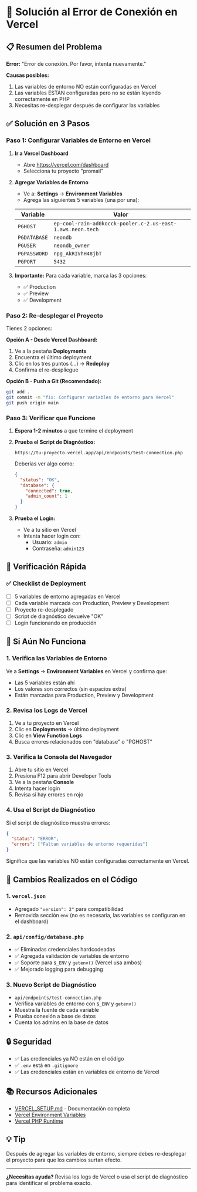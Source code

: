 # 🔧 Solución al Error de Conexión en Vercel

## 📋 Resumen del Problema

**Error:** "Error de conexión. Por favor, intenta nuevamente."  

**Causas posibles:**
1. Las variables de entorno NO están configuradas en Vercel
2. Las variables ESTÁN configuradas pero no se están leyendo correctamente en PHP
3. Necesitas re-desplegar después de configurar las variables

## ✅ Solución en 3 Pasos

### Paso 1: Configurar Variables de Entorno en Vercel

1. **Ir a Vercel Dashboard**
   - Abre https://vercel.com/dashboard
   - Selecciona tu proyecto "promail"

2. **Agregar Variables de Entorno**
   - Ve a: **Settings** → **Environment Variables**
   - Agrega las siguientes 5 variables (una por una):

   | Variable | Valor |
   |----------|-------|
   | `PGHOST` | `ep-cool-rain-ad0kocck-pooler.c-2.us-east-1.aws.neon.tech` |
   | `PGDATABASE` | `neondb` |
   | `PGUSER` | `neondb_owner` |
   | `PGPASSWORD` | `npg_AkRIVhH48jbT` |
   | `PGPORT` | `5432` |

3. **Importante:** Para cada variable, marca las 3 opciones:
   - ✅ Production
   - ✅ Preview
   - ✅ Development

### Paso 2: Re-desplegar el Proyecto

Tienes 2 opciones:

**Opción A - Desde Vercel Dashboard:**
1. Ve a la pestaña **Deployments**
2. Encuentra el último deployment
3. Clic en los tres puntos (...) → **Redeploy**
4. Confirma el re-despliegue

**Opción B - Push a Git (Recomendado):**
```bash
git add .
git commit -m "fix: Configurar variables de entorno para Vercel"
git push origin main
```

### Paso 3: Verificar que Funcione

1. **Espera 1-2 minutos** a que termine el deployment

2. **Prueba el Script de Diagnóstico:**
   ```
   https://tu-proyecto.vercel.app/api/endpoints/test-connection.php
   ```
   
   Deberías ver algo como:
   ```json
   {
     "status": "OK",
     "database": {
       "connected": true,
       "admin_count": 1
     }
   }
   ```

3. **Prueba el Login:**
   - Ve a tu sitio en Vercel
   - Intenta hacer login con:
     - Usuario: `admin`
     - Contraseña: `admin123`

## 🎯 Verificación Rápida

### ✅ Checklist de Deployment

- [ ] 5 variables de entorno agregadas en Vercel
- [ ] Cada variable marcada con Production, Preview y Development
- [ ] Proyecto re-desplegado
- [ ] Script de diagnóstico devuelve "OK"
- [ ] Login funcionando en producción

## 🐛 Si Aún No Funciona

### 1. Verifica las Variables de Entorno

Ve a **Settings** → **Environment Variables** en Vercel y confirma que:
- Las 5 variables están ahí
- Los valores son correctos (sin espacios extra)
- Están marcadas para Production, Preview y Development

### 2. Revisa los Logs de Vercel

1. Ve a tu proyecto en Vercel
2. Clic en **Deployments** → último deployment
3. Clic en **View Function Logs**
4. Busca errores relacionados con "database" o "PGHOST"

### 3. Verifica la Consola del Navegador

1. Abre tu sitio en Vercel
2. Presiona F12 para abrir Developer Tools
3. Ve a la pestaña **Console**
4. Intenta hacer login
5. Revisa si hay errores en rojo

### 4. Usa el Script de Diagnóstico

Si el script de diagnóstico muestra errores:

```json
{
  "status": "ERROR",
  "errors": ["Faltan variables de entorno requeridas"]
}
```

Significa que las variables NO están configuradas correctamente en Vercel.

## 📝 Cambios Realizados en el Código

### 1. `vercel.json`
- Agregado `"version": 2"` para compatibilidad
- Removida sección `env` (no es necesaria, las variables se configuran en el dashboard)

### 2. `api/config/database.php`
- ✅ Eliminadas credenciales hardcodeadas
- ✅ Agregada validación de variables de entorno
- ✅ Soporte para `$_ENV` y `getenv()` (Vercel usa ambos)
- ✅ Mejorado logging para debugging

### 3. Nuevo Script de Diagnóstico
- `api/endpoints/test-connection.php`
- Verifica variables de entorno con `$_ENV` y `getenv()`
- Muestra la fuente de cada variable
- Prueba conexión a base de datos
- Cuenta los admins en la base de datos

## 🔒 Seguridad

- ✅ Las credenciales ya NO están en el código
- ✅ `.env` está en `.gitignore`
- ✅ Las credenciales están en variables de entorno de Vercel

## 📚 Recursos Adicionales

- [VERCEL_SETUP.md](./VERCEL_SETUP.md) - Documentación completa
- [Vercel Environment Variables](https://vercel.com/docs/environment-variables)
- [Vercel PHP Runtime](https://vercel.com/docs/runtimes#official-runtimes/php)

## 💡 Tip

Después de agregar las variables de entorno, siempre debes re-desplegar el proyecto para que los cambios surtan efecto.

---

**¿Necesitas ayuda?** Revisa los logs de Vercel o usa el script de diagnóstico para identificar el problema exacto.

